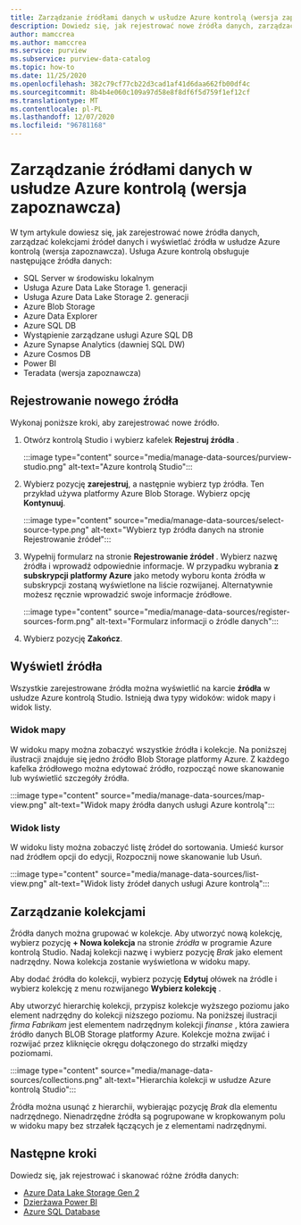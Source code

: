 ```yaml
---
title: Zarządzanie źródłami danych w usłudze Azure kontrolą (wersja zapoznawcza)
description: Dowiedz się, jak rejestrować nowe źródła danych, zarządzać kolekcjami źródeł danych i wyświetlać źródła w usłudze Azure kontrolą (wersja zapoznawcza).
author: mamccrea
ms.author: mamccrea
ms.service: purview
ms.subservice: purview-data-catalog
ms.topic: how-to
ms.date: 11/25/2020
ms.openlocfilehash: 382c79cf77cb22d3cad1af41d6daa662fb00df4c
ms.sourcegitcommit: 8b4b4e060c109a97d58e8f8df6f5d759f1ef12cf
ms.translationtype: MT
ms.contentlocale: pl-PL
ms.lasthandoff: 12/07/2020
ms.locfileid: "96781168"
---
```

# <a name="manage-data-sources-in-azure-purview-preview"></a>Zarządzanie źródłami danych w usłudze Azure kontrolą (wersja zapoznawcza)

W tym artykule dowiesz się, jak zarejestrować nowe źródła danych, zarządzać kolekcjami źródeł danych i wyświetlać źródła w usłudze Azure kontrolą (wersja zapoznawcza). Usługa Azure kontrolą obsługuje następujące źródła danych:

* SQL Server w środowisku lokalnym
* Usługa Azure Data Lake Storage 1. generacji 
* Usługa Azure Data Lake Storage 2. generacji
* Azure Blob Storage
* Azure Data Explorer
* Azure SQL DB
* Wystąpienie zarządzane usługi Azure SQL DB
* Azure Synapse Analytics (dawniej SQL DW)
* Azure Cosmos DB
* Power BI
* Teradata (wersja zapoznawcza)

## <a name="register-a-new-source"></a>Rejestrowanie nowego źródła

Wykonaj poniższe kroki, aby zarejestrować nowe źródło.

1. Otwórz kontrolą Studio i wybierz kafelek **Rejestruj źródła** .

   :::image type="content" source="media/manage-data-sources/purview-studio.png" alt-text="Azure kontrolą Studio":::

1. Wybierz pozycję **zarejestruj**, a następnie wybierz typ źródła. Ten przykład używa platformy Azure Blob Storage. Wybierz opcję **Kontynuuj**.

   :::image type="content" source="media/manage-data-sources/select-source-type.png" alt-text="Wybierz typ źródła danych na stronie Rejestrowanie źródeł":::

1. Wypełnij formularz na stronie **Rejestrowanie źródeł** . Wybierz nazwę źródła i wprowadź odpowiednie informacje. W przypadku wybrania **z subskrypcji platformy Azure** jako metody wyboru konta źródła w subskrypcji zostaną wyświetlone na liście rozwijanej. Alternatywnie możesz ręcznie wprowadzić swoje informacje źródłowe.

   :::image type="content" source="media/manage-data-sources/register-sources-form.png" alt-text="Formularz informacji o źródle danych":::

1. Wybierz pozycję **Zakończ**.

## <a name="view-sources"></a>Wyświetl źródła

Wszystkie zarejestrowane źródła można wyświetlić na karcie **źródła** w usłudze Azure kontrolą Studio. Istnieją dwa typy widoków: widok mapy i widok listy.

### <a name="map-view"></a>Widok mapy

W widoku mapy można zobaczyć wszystkie źródła i kolekcje. Na poniższej ilustracji znajduje się jedno źródło Blob Storage platformy Azure. Z każdego kafelka źródłowego można edytować źródło, rozpocząć nowe skanowanie lub wyświetlić szczegóły źródła.

:::image type="content" source="media/manage-data-sources/map-view.png" alt-text="Widok mapy źródła danych usługi Azure kontrolą":::

### <a name="list-view"></a>Widok listy

W widoku listy można zobaczyć listę źródeł do sortowania. Umieść kursor nad źródłem opcji do edycji, Rozpocznij nowe skanowanie lub Usuń.

:::image type="content" source="media/manage-data-sources/list-view.png" alt-text="Widok listy źródeł danych usługi Azure kontrolą":::

## <a name="manage-collections"></a>Zarządzanie kolekcjami

Źródła danych można grupować w kolekcje. Aby utworzyć nową kolekcję, wybierz pozycję **+ Nowa kolekcja** na stronie *źródła* w programie Azure kontrolą Studio. Nadaj kolekcji nazwę i wybierz pozycję *Brak* jako element nadrzędny. Nowa kolekcja zostanie wyświetlona w widoku mapy.

Aby dodać źródła do kolekcji, wybierz pozycję **Edytuj** ołówek na źródle i wybierz kolekcję z menu rozwijanego **Wybierz kolekcję** .

Aby utworzyć hierarchię kolekcji, przypisz kolekcje wyższego poziomu jako element nadrzędny do kolekcji niższego poziomu. Na poniższej ilustracji *firma Fabrikam* jest elementem nadrzędnym kolekcji *finanse* , która zawiera źródło danych BLOB Storage platformy Azure. Kolekcje można zwijać i rozwijać przez kliknięcie okręgu dołączonego do strzałki między poziomami.

:::image type="content" source="media/manage-data-sources/collections.png" alt-text="Hierarchia kolekcji w usłudze Azure kontrolą Studio":::

Źródła można usunąć z hierarchii, wybierając pozycję *Brak* dla elementu nadrzędnego. Nienadrzędne źródła są pogrupowane w kropkowanym polu w widoku mapy bez strzałek łączących je z elementami nadrzędnymi.

## <a name="next-steps"></a>Następne kroki

Dowiedz się, jak rejestrować i skanować różne źródła danych:

* [Azure Data Lake Storage Gen 2](register-scan-adls-gen2.md)
* [Dzierżawa Power BI](register-scan-power-bi-tenant.md)
* [Azure SQL Database](register-scan-azure-sql-database.md)
